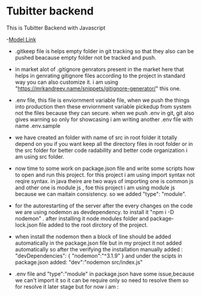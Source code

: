 # Tubitter backend

This is Tubitter Backend with Javascript

-[Model Link](./Model%20design/diagram.png)

- .gitkeep file is helps empty folder in git tracking so that they also can  be pushed beacause empty folder not be tracked and push.


 - in market alot of .gitignore genrators present in the market here that helps in genrating gitignore files according to the project in standard way you can also customize it. i am using "https://mrkandreev.name/snippets/gitignore-generator/" this one.

 - .env file, this file is enviornment variable file, when we push the things into production then these enviornment variable pickedup from system  not the files because they can secure. when we push .env in git, git also gives warning so only for showcasing i am writing another .env file with name .env.sample

 - we have created an folder with name of src in root folder it totally depend on you if you want keep all the directory files in root folder or in the src folder for better code radability and  better code organization i am using src folder.

 - now time to some work on package.json file  and write some scripts  how to open and run this project.  for this project i am using import  syntax not reqire syntax. in java theire are two ways of importing one is common js and other one is module js , foe this project i am using module js because we can maitain consistency.  so we added "type": "module".
 - for the autorestarting of the server after the every changes on the code we are using nodemon  as devdependency. to install it "npm i -D nodemon" . after installing it node modules folder  and package-lock.json file added to the root dirctory of the project. 
 - when install the nodemon then a block of line should be added automatically in the package.json file but in my project it not added automatically so after the verifying the installation manually added :  "devDependencies": {
    "nodemon":"^3.1.9"
  }
  and under the scipts in package.json added:  "dev":"nodemon src/index.js" 
  - .env file and "type":"module" in package.json have some issue,because we can't import it so it can be require only so need to resolve them  so for resolve it later stage but for now i am : 

